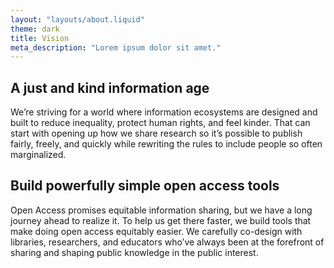 ```yaml
---
layout: "layouts/about.liquid"
theme: dark
title: Vision
meta_description: "Lorem ipsum dolor sit amet."
---
```


## A just and kind information age

We’re striving for a world where information ecosystems are designed and built to reduce inequality, protect human rights, and feel kinder. That can start with opening up how we share research so it’s possible to publish fairly, freely, and quickly while rewriting the rules to include people so often marginalized.


## Build powerfully simple open access tools

Open Access promises equitable information sharing, but we have a long journey ahead to realize it. To help us get there faster, we build tools that make doing open access equitably easier. We carefully co-design with libraries, researchers, and educators who’ve always been at the forefront of sharing and shaping public knowledge in the public interest.
